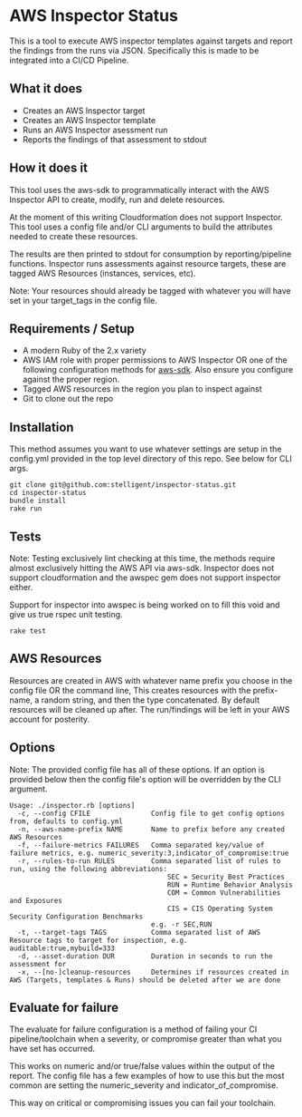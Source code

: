 # AWS Inspector Status

This is a tool to execute AWS inspector templates against targets and report the findings from the runs via JSON. Specifically this is made to be integrated into a CI/CD Pipeline.

## What it does
  * Creates an AWS Inspector target
  * Creates an AWS Inspector template
  * Runs an AWS Inspector asessment run
  * Reports the findings of that assessment to stdout

## How it does it

This tool uses the aws-sdk to programmatically interact with the AWS Inspector API to create, modify, run and delete resources. 

At the moment of this writing Cloudformation does not support Inspector. This tool uses a config file and/or CLI arguments to build the attributes needed to create these resources.

The results are then printed to stdout for consumption by reporting/pipeline functions. Inspector runs assessments against resource targets, these are tagged AWS Resources (instances, services, etc). 

Note: Your resources should already be tagged with whatever you will have set in your target_tags in the config file.

## Requirements / Setup

* A modern Ruby of the 2.x variety
* AWS IAM role with proper permissions to AWS Inspector OR one of the following configuration methods for [aws-sdk](https://github.com/aws/aws-sdk-ruby#configuration). Also ensure you configure against the proper region.
* Tagged AWS resources in the region you plan to inspect against
* Git to clone out the repo

## Installation

This method assumes you want to use whatever settings are setup in the config.yml provided in the top level directory of this repo. See below for CLI args.

```
git clone git@github.com:stelligent/inspector-status.git
cd inspector-status
bundle install
rake run
```

## Tests

Note: Testing exclusively lint checking at this time, the methods require almost exclusively hitting the AWS API via aws-sdk. Inspector does not support cloudformation and the awspec gem does not support inspector either. 

Support for inspector into awspec is being worked on to fill this void and give us true rspec unit testing.

`rake test`

## AWS Resources

Resources are created in AWS with whatever name prefix you choose in the config file OR the command line, This creates resources with the prefix-name, a random string, and then the type concatenated. By default resources will be cleaned up after. The run/findings will be left in your AWS account for posterity.

## Options
Note: The provided config file has all of these options. If an option is provided below then the config file's option will be overridden by the CLI argument.

```
Usage: ./inspector.rb [options]
  -c, --config CFILE               Config file to get config options from, defaults to config.yml
  -n, --aws-name-prefix NAME       Name to prefix before any created AWS Resources
  -f, --failure-metrics FAILURES   Comma separated key/value of failure metrics, e.g. numeric_severity:3,indicator_of_compromise:true
  -r, --rules-to-run RULES         Comma separated list of rules to run, using the following abbreviations:
                                       SEC = Security Best Practices
                                       RUN = Runtime Behavior Analysis
                                       COM = Common Vulnerabilities and Exposures
                                       CIS = CIS Operating System Security Configuration Benchmarks
                                   e.g. -r SEC,RUN
  -t, --target-tags TAGS           Comma separated list of AWS Resource tags to target for inspection, e.g. auditable:true,mybuild=333
  -d, --asset-duration DUR         Duration in seconds to run the assessment for
  -x, --[no-]cleanup-resources     Determines if resources created in AWS (Targets, templates & Runs) should be deleted after we are done
```

## Evaluate for failure
The evaluate for failure configuration is a method of failing your CI pipeline/toolchain when a severity, or compromise greater than what you have set has occurred. 

This works on numeric and/or true/false values within the output of the report. The config file has a few examples of how to use this but the most common are setting the numeric_severity and indicator_of_compromise. 

This way on critical or compromising issues you can fail your toolchain.
